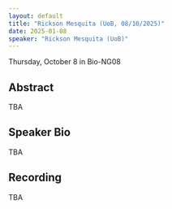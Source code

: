 ```yaml
---
layout: default
title: "Rickson Mesquita (UoB, 08/10/2025)"
date: 2025-01-08
speaker: "Rickson Mesquita (UoB)"
---
```


Thursday, October 8 
in Bio-NG08

## Abstract
TBA

## Speaker Bio
TBA

## Recording
TBA
